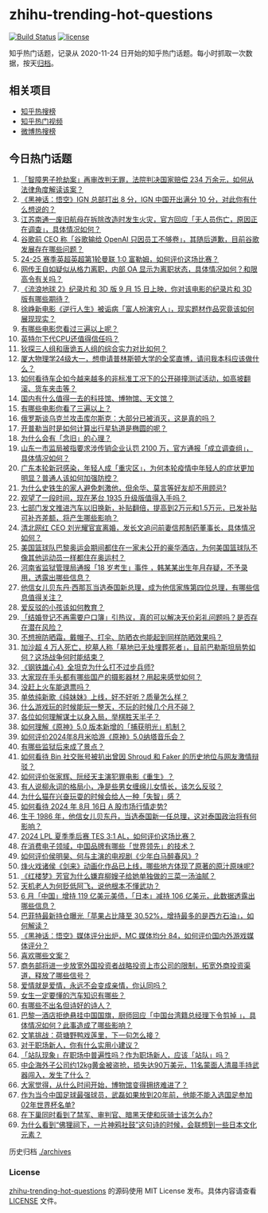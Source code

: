 # zhihu-trending-hot-questions

[![Build Status](https://github.com/justjavac/zhihu-trending-hot-questions/workflows/ci/badge.svg?branch=master)](https://github.com/justjavac/zhihu-trending-hot-questions/actions)
[![license](https://img.shields.io/github/license/justjavac/zhihu-trending-hot-questions)](https://github.com/justjavac/zhihu-trending-hot-questions/blob/master/LICENSE)

知乎热门话题，记录从 2020-11-24
日开始的知乎热门话题。每小时抓取一次数据，按天[归档](./archives)。

## 相关项目

- [知乎热搜榜](https://github.com/justjavac/zhihu-trending-top-search)
- [知乎热门视频](https://github.com/justjavac/zhihu-trending-hot-video)
- [微博热搜榜](https://github.com/justjavac/weibo-trending-hot-search)

## 今日热门话题

<!-- BEGIN -->
<!-- 最后更新时间 Sat Aug 17 2024 10:37:16 GMT+0800 (China Standard Time) -->

1. [「智障男子抢劫案」再审改判无罪，法院判决国家赔偿 234 万余元，如何从法律角度解读该案？](https://www.zhihu.com/question/664425117)
1. [《黑神话：悟空》IGN 总部打出 8 分，IGN 中国开出满分 10 分，对此你有什么想说的？](https://www.zhihu.com/question/664484288)
1. [江苏南通一废旧航母在拆除改造时发生火灾，官方回应「无人员伤亡，原因正在调查」，具体情况如何？](https://www.zhihu.com/question/664481993)
1. [谷歌前 CEO 称「谷歌输给 OpenAI 只因员工不够卷」，其随后道歉，目前谷歌发展存在哪些问题？](https://www.zhihu.com/question/664482432)
1. [24-25 赛季英超英超第1轮曼联 1:0 富勒姆，如何评价这场比赛？](https://www.zhihu.com/question/664495359)
1. [网传王自如疑似从格力离职，内部 OA 显示为离职状态，具体情况如何？和限高令有关吗？](https://www.zhihu.com/question/664462875)
1. [《流浪地球 2》纪录片和 3D 版 9 月 15 日上映，你对该电影的纪录片和 3D 版有哪些期待？](https://www.zhihu.com/question/664086683)
1. [徐峥新电影《逆行人生》被诟病「富人扮演穷人」，现实题材作品究竟该如何展现现实？](https://www.zhihu.com/question/664016118)
1. [有哪些电影您看过三遍以上呢？](https://www.zhihu.com/question/662307736)
1. [英特尔下代CPU还值得信任吗？](https://www.zhihu.com/question/663715422)
1. [狄探三人组和唐诡五人组的综合实力对比如何？](https://www.zhihu.com/question/664386951)
1. [厦大物理学24级大一，想申请普林斯顿大学的全奖直博，请问我本科应该做什么？](https://www.zhihu.com/question/664265868)
1. [如何看待车企如今越来越多的非标准工况下的公开碰撞测试活动，如高坡翻滚、货车夹击等？](https://www.zhihu.com/question/664338553)
1. [国内有什么值得一去的科技馆、博物馆、天文馆？](https://www.zhihu.com/question/391058645)
1. [有哪些电影你看了三遍以上？](https://www.zhihu.com/question/660298386)
1. [俄罗斯谈乌克兰攻击库尔斯克：大部分已被消灭，这是真的吗？](https://www.zhihu.com/question/664388093)
1. [开普勒当时是如何计算出行星轨道是椭圆的呢？](https://www.zhihu.com/question/660377763)
1. [为什么会有「念旧」的心理？](https://www.zhihu.com/question/663190239)
1. [山东一市监局被指要求涉传销企业认罚 2100 万，官方通报「成立调查组」，具体情况如何？](https://www.zhihu.com/question/664425671)
1. [广东本轮新冠感染，年轻人成「重灾区」，为何本轮疫情中年轻人的症状更加明显？普通人该如何加强防控？](https://www.zhihu.com/question/664344203)
1. [为什么史铁生的家人避免刺激他，但余华、莫言等好友却不用顾忌?](https://www.zhihu.com/question/630482582)
1. [观望了一段时间，现在茅台 1935 升级版值得入手吗？](https://www.zhihu.com/question/664350885)
1. [七部门发文推进汽车以旧换新，补贴翻倍，提高到2万元和1.5万元，已发补贴可补齐差额，将产生哪些影响？](https://www.zhihu.com/question/664463394)
1. [清北网红 CEO 刘光耀官宣离婚，发长文追问前妻信邦制药董事长，具体情况如何？](https://www.zhihu.com/question/664442505)
1. [美国篮球队巴黎奥运会期间都住在一家未公开的豪华酒店，为何美国篮球队不像其他运动员一样都住在奥运村？](https://www.zhihu.com/question/663261852)
1. [河南省监狱管理局通报「18 岁考生」事件 ，韩某某出生年月存疑，不予录用，透露出哪些信息？](https://www.zhihu.com/question/664453379)
1. [他信女儿贝东丹·西那瓦当选泰国新总理，成为他信家族第四位总理，有哪些信息值得关注？](https://www.zhihu.com/question/664440581)
1. [爱反驳的小孩该如何教育？](https://www.zhihu.com/question/664256897)
1. [「结婚登记不再需要户口簿」引热议，真的可以解决天价彩礼问题吗？是否存在潜在风险？](https://www.zhihu.com/question/664426605)
1. [不想擦防晒霜，戴帽子、打伞、防晒衣也能起到同样防晒效果吗？](https://www.zhihu.com/question/662027331)
1. [加沙超 4 万人死亡，挖墓人称「墓地已无处埋葬死者」，目前巴勒斯坦局势如何？这场战争何时能结束？](https://www.zhihu.com/question/664427411)
1. [《钢铁雄心4》全坦克为什么打不过步兵师?](https://www.zhihu.com/question/661824961)
1. [大家现在手头都有哪些国产的摄影器材？用起来感觉如何？](https://www.zhihu.com/question/663770720)
1. [没赶上火车能退票吗？](https://www.zhihu.com/question/23020164)
1. [单依纯新歌《纯妹妹》上线，好不好听？质量怎么样？](https://www.zhihu.com/question/662025843)
1. [什么游戏玩的时候能玩一整天，不玩的时候几个月不碰？](https://www.zhihu.com/question/663961388)
1. [各位如何理解谋士以身入局，举棋胜天半子？](https://www.zhihu.com/question/620271143)
1. [如何理解《原神》5.0 版本新增的「捕获明光」机制？](https://www.zhihu.com/question/664442510)
1. [如何评价2024年8月米哈游《原神》5.0纳塔音乐会？](https://www.zhihu.com/question/664442210)
1. [有哪些监狱后来成了景点？](https://www.zhihu.com/question/664290429)
1. [如何看待 Bin 社交账号被扒出曾因 Shroud 和 Faker 的历史地位与网友激情辩驳？](https://www.zhihu.com/question/664171052)
1. [如何评价张家辉、阮经天主演犯罪电影《重生》？](https://www.zhihu.com/question/664248820)
1. [有人说柳永词的格局小，净是些男女缠绵儿女情长，该怎么反驳？](https://www.zhihu.com/question/430207156)
1. [为什么猫在兴奋玩耍的时候会给人一种「失智」感？](https://www.zhihu.com/question/663673739)
1. [如何看待 2024 年 8月 16日 A 股市场行情走势?](https://www.zhihu.com/question/664428588)
1. [生于 1986 年，他信女儿贝东丹，当选泰国新一任总理，这对泰国政治将有何影响？](https://www.zhihu.com/question/664441865)
1. [2024 LPL 夏季季后赛 TES 3:1 AL，如何评价这场比赛？](https://www.zhihu.com/question/664456868)
1. [在消费电子领域，中国品牌有哪些「世界领先」的技术？](https://www.zhihu.com/question/664097061)
1. [如何评价侯明昊、何与主演的电视剧《少年白马醉春风》?](https://www.zhihu.com/question/661969732)
1. [烽火戏诸侯《剑来》动画化作品已上线，哪些地方体现了原著的原汁原味呢?](https://www.zhihu.com/question/664284714)
1. [《红楼梦》芳官为什么嫌弃柳嫂子给她单独做的三菜一汤油腻？](https://www.zhihu.com/question/661650524)
1. [天机老人为何贬低阿飞，说他根本不懂武功？](https://www.zhihu.com/question/527753165)
1. [6 月「中国」增持 119 亿美元美债，「日本」减持 106 亿美元，此数据透露出哪些信息？](https://www.zhihu.com/question/664428399)
1. [巴菲特最新持仓曝光「苹果占比降至 30.52%，增持最多的是西方石油」，如何解读？](https://www.zhihu.com/question/664347215)
1. [《黑神话：悟空》媒体评分出炉，MC 媒体均分 84，如何评价国内外游戏媒体评分？](https://www.zhihu.com/question/664484176)
1. [喜欢哪些文案？](https://www.zhihu.com/question/663265766)
1. [商务部将进一步放宽外国投资者战略投资上市公司的限制，拓宽外商投资渠道，释放了哪些信号？](https://www.zhihu.com/question/664454282)
1. [爱情就是爱情，永远不会变成亲情，你认同吗？](https://www.zhihu.com/question/661935964)
1. [女生一定要懂的汽车知识有哪些？](https://www.zhihu.com/question/663990480)
1. [有哪些不出名但诗好的诗人？](https://www.zhihu.com/question/664045816)
1. [巴黎一酒店拒绝悬挂中国国旗，厨师回应「中国台湾籍总经理下令剪掉 」，具体情况如何？此事造成了哪些影响？](https://www.zhihu.com/question/664375049)
1. [文笔挑战：荷塘野鸭戏莲里，下一句怎么接？](https://www.zhihu.com/question/664399692)
1. [对于职场新人，你有什么实用小建议？](https://www.zhihu.com/question/662970067)
1. [「站队现象」在职场中普遍性吗？作为职场新人，应该「站队」吗？](https://www.zhihu.com/question/660814217)
1. [中企海外子公司约12kg黄金被盗抢，损失达90万美元，11名蒙面人清晨手持武器闯入，发生了什么？](https://www.zhihu.com/question/664364932)
1. [​​​大家觉得，从什么时间开始，博物馆变得拥挤难进了？](https://www.zhihu.com/question/663438229)
1. [作为当今中国足球最强球员，武磊如果放到20年前，他能不能入选国足参加02年世界杯名单?](https://www.zhihu.com/question/664207624)
1. [在下巢同时看到了禁军、审判官、暗黑天使和灰骑士该怎么办?](https://www.zhihu.com/question/664302787)
1. [为什么看到“佛狸祠下，一片神鸦社鼓”这句诗的时候，会联想到一些日本文化元素？](https://www.zhihu.com/question/664398654)

<!-- END -->

历史归档 [./archives](./archives)

### License

[zhihu-trending-hot-questions](https://github.com/justjavac/zhihu-trending-hot-questions)
的源码使用 MIT License 发布。具体内容请查看 [LICENSE](./LICENSE) 文件。

